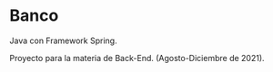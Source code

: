 # Banco
Java con Framework Spring.

Proyecto para la materia de Back-End. (Agosto-Diciembre de 2021).
